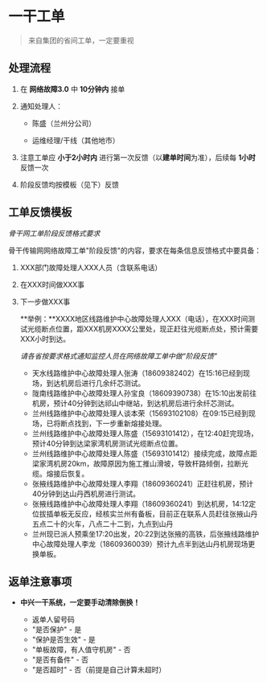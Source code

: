 # 一干工单

> 来自集团的省间工单，一定要重视

## 处理流程

1. 在 **网络故障3.0** 中 **10分钟内** 接单

2. 通知处理人：

   - 陈盛（兰州分公司）

   - 运维经理/干线（其他地市）

3. 注意工单应 **小于2小时内** 进行第一次反馈（以**建单时间**为准），后续每 **1小时** 反馈一次

4. 阶段反馈均按模板（见下）反馈



## 工单反馈模板

*骨干网工单阶段反馈格式要求*

骨干传输网网络故障工单"阶段反馈"的内容，要求在每条信息反馈格式中要具备：

1. XXX部门故障处理人XXX人员（含联系电话）

2. 在XXX时间做XXX事

3. 下一步做XXX事

   **举例：**XXXX地区线路维护中心故障处理人XXX（电话），在XXX时间测试光缆断点位置，距XXX机房XXXX公里处，现正赶往光缆断点处，预计需要XXX小时到达。

   *请各省按要求格式通知监控人员在网络故障工单中做“阶段反馈"*

   - 天水线路维护中心故障处理人张涛（18609382402）在15:16已经到现场，到达机房后进行几余纤芯测试。
   - 陇南线路维护中心故障处理人孙宝良（18609390738）在15:10出发前往机房，预计40分钟到达祁山中继站，到达机房后进行余纤芯测试。
   - 兰州线路维护中心故障处理人谈本荣（15693102108）在09:15已经到现场，已将断点找到，下一步重新熔接处理。
   - 兰州线路维护中心故障处理人陈盛（15693101412），在12:40赶完现场，预计40分钟到达梁家湾机房测试光缆断点位置。
   - 兰州线路维护中心故障处理人陈盛（15693101412）接续完成，故障点距梁家湾机房20km，故障原因为施工推山滑坡，导致杆路倾倒，拉断光缆。熔接后恢复。
   - 张掖线路维护中心故障处理人李翔（18609360241）正赶往机房，预计40分钟到达山丹西机房进行测试。
   - 张掖线路维护中心故障处理人李翔（18609360241）到达机房，14:12定位拔插单板无反应，经核实兰州有备板，目前正在联系人员赶往张掖山丹
     五点二十的火车，八点二十二到，九点到山丹
   - 兰州现已派人预乘坐17:20出发，20:22到达张掖的高铁，后张掖线路维护中心故障处理人李龙（18609360039）预计九点半到达山丹机房现场更换单板。



## 返单注意事项

- **中兴一干系统，一定要手动清除倒换！**

   - 返单人留号码
   - "是否保护" - 是
   - "保护是否生效" - 是
   - "单板故障，有人值守机房" - 否
   - "是否有备件" - 否
   - "是否超时" - 否（前提是自己计算未超时）